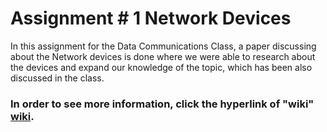 # Assignment # 1   Network Devices

In this assignment for the Data Communications Class, a paper discussing about the Network devices is done where we were able to research about the devices and expand our knowledge of the topic, which has been also discussed in the class.

### In order to see more information, click the hyperlink of "wiki" [wiki](https://github.com/SebaSCF/Data-Communications/wiki/Assignment-%23-1---Network-Devices).
